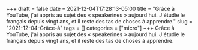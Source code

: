+++draft = falsedate = 2021-12-04T17:28:13-05:00title = "Grâce à YouTube, j'ai appris au sujet des « speakerines » aujourd'hui. J'étudie le français depuis vingt ans, et il reste des tas de choses à apprendre."slug = "2021-12-04-Grâce-à"tags = []categories = ["micro"]+++Grâce à YouTube, j'ai appris au sujet des « speakerines » aujourd'hui. J'étudie le français depuis vingt ans, et il reste des tas de choses à apprendre.